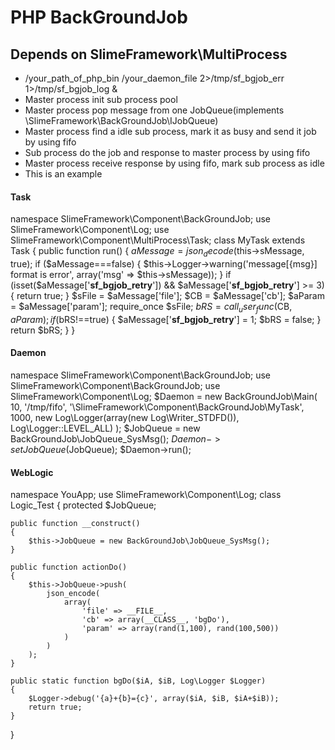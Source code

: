 # PHP BackGroundJob
## Depends on SlimeFramework\MultiProcess
* /your_path_of_php_bin /your_daemon_file 2>/tmp/sf_bgjob_err 1>/tmp/sf_bgjob_log &
* Master process init sub process pool
* Master process pop message from one JobQueue(implements \SlimeFramework\BackGroundJob\IJobQueue)
* Master process find a idle sub process, mark it as busy and send it job by using fifo
* Sub process do the job and response to master process by using fifo
* Master process receive response by using fifo, mark sub process as idle
* This is an example

#### Task


namespace SlimeFramework\Component\BackGroundJob;
use SlimeFramework\Component\Log;
use SlimeFramework\Component\MultiProcess\Task;
class MyTask extends Task
{
    public function run()
    {
        $aMessage = json_decode($this->sMessage, true);
        if ($aMessage===false) {
            $this->Logger->warning('message[{msg}] format is error', array('msg' => $this->sMessage));
        }
        if (isset($aMessage['__sf_bgjob_retry__']) && $aMessage['__sf_bgjob_retry__'] >= 3) {
            return true;
        }
        $sFile = $aMessage['file'];
        $CB = $aMessage['cb'];
        $aParam = $aMessage['param'];
        require_once $sFile;
        $bRS = call_user_func($CB, $aParam);
        if ($bRS!==true) {
            $aMessage['__sf_bgjob_retry__'] = 1;
            $bRS = false;
        }
        return $bRS;
    }
}


#### Daemon


namespace SlimeFramework\Component\BackGroundJob;
use SlimeFramework\Component\BackGroundJob;
use SlimeFramework\Component\Log;
$Daemon = new BackGroundJob\Main(
    10,
    '/tmp/fifo',
    '\\SlimeFramework\\Component\\BackGroundJob\\MyTask',
    1000,
    new Log\Logger(array(new Log\Writer_STDFD()), Log\Logger::LEVEL_ALL)
);
$JobQueue = new BackGroundJob\JobQueue_SysMsg();
$Daemon->setJobQueue($JobQueue);
$Daemon->run();


#### WebLogic


namespace YouApp;
use SlimeFramework\Component\Log;
class Logic_Test
{
    protected $JobQueue;

    public function __construct()
    {
        $this->JobQueue = new BackGroundJob\JobQueue_SysMsg();
    }

    public function actionDo()
    {
        $this->JobQueue->push(
            json_encode(
                array(
                    'file' => __FILE__,
                    'cb' => array(__CLASS__, 'bgDo'),
                    'param' => array(rand(1,100), rand(100,500))
                )
            )
        );
    }

    public static function bgDo($iA, $iB, Log\Logger $Logger)
    {
        $Logger->debug('{a}+{b}={c}', array($iA, $iB, $iA+$iB));
        return true;
    }
}

